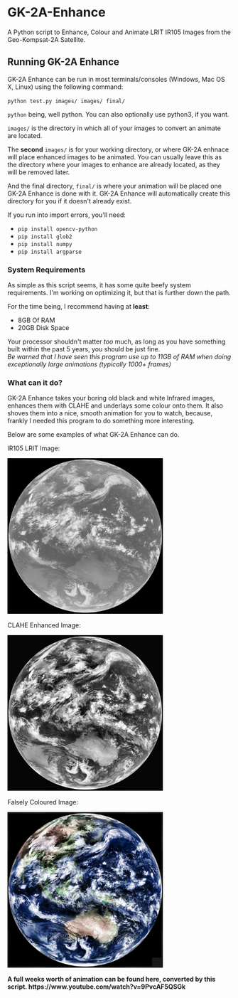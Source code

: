 # GK-2A-Enhance
A Python script to Enhance, Colour and Animate LRIT IR105 Images from the Geo-Kompsat-2A Satellite.


## Running GK-2A Enhance
GK-2A Enhance can be run in most terminals/consoles (Windows, Mac OS X, Linux) using the following command:

`python test.py images/ images/ final/`

`python` being, well python. You can also optionally use python3, if you want.
<br/>

`images/` is the directory in which all of your images to convert an animate are located.
<br/>

The **second** `images/` is for your working directory, or where GK-2A enhnace will place enhanced images to be animated.
You can usually leave this as the directory where your images to enhance are already located, as they will be removed later.
<br/>

And the final directory, `final/` is where your animation will be placed one GK-2A Enhance is done with it. GK-2A Enhance will automatically create this directory for you if it doesn't already exist.
<br>

If you run into import errors, you'll need:
- `pip install opencv-python`
- `pip install glob2`
- `pip install numpy`
- `pip install argparse`

### System Requirements

As simple as this script seems, it has some quite beefy system requirements. I'm working on optimizing it, but that is further down the path.
<br>

For the time being, I recommend having at **least**:
- 8GB Of RAM
- 20GB Disk Space

Your processor shouldn't matter *too* much, as long as you have something built within the past 5 years, you should be just fine.
<br>
*Be warned that I have seen this program use up to 11GB of RAM when doing exceptionally large animations (typically 1000+ frames)*

### What can it do?
GK-2A Enhance takes your boring old black and white Infrared images, enhances them with CLAHE and underlays some colour onto them. It also shoves them into a nice, smooth animation for you to watch, because, frankly I needed this program to do something more interesting.
<br>

Below are some examples of what GK-2A Enhance can do.
<br>

IR105 LRIT Image:
<p align="left">
  <img src="https://github.com/MouseBatteries/GK-2A-Enhance/blob/master/images/100.jpg" width="350" title="hover text">
</p>

CLAHE Enhanced Image:
<p align="left">
  <img src="https://github.com/MouseBatteries/GK-2A-Enhance/blob/master/examples/8-enhanced.jpg" width="350" title="hover text">
</p>

Falsely Coloured Image:
<p align="left">
  <img src="https://github.com/MouseBatteries/GK-2A-Enhance/blob/master/examples/1-enhanced.jpg" width="350" title="hover text">
</p>
<b>
A full weeks worth of animation can be found here, converted by this script. 
https://www.youtube.com/watch?v=9PvcAF5QSGk
